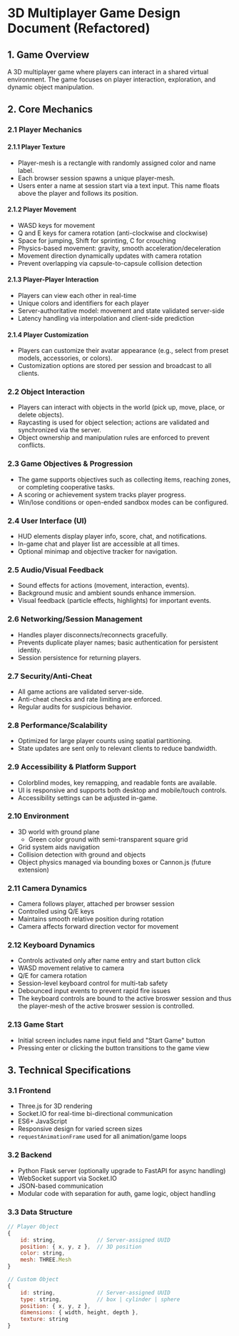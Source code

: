 # 3D Multiplayer Game Design Document (Refactored)

## 1. Game Overview
A 3D multiplayer game where players can interact in a shared virtual environment. The game focuses on player interaction, exploration, and dynamic object manipulation.

## 2. Core Mechanics

### 2.1 Player Mechanics

#### 2.1.1 Player Texture
- Player-mesh is a rectangle with randomly assigned color and name label.
- Each browser session spawns a unique player-mesh.
- Users enter a name at session start via a text input. This name floats above the player and follows its position.

#### 2.1.2 Player Movement
- WASD keys for movement
- Q and E keys for camera rotation (anti-clockwise and clockwise)
- Space for jumping, Shift for sprinting, C for crouching
- Physics-based movement: gravity, smooth acceleration/deceleration
- Movement direction dynamically updates with camera rotation
- Prevent overlapping via capsule-to-capsule collision detection

#### 2.1.3 Player-Player Interaction
- Players can view each other in real-time
- Unique colors and identifiers for each player
- Server-authoritative model: movement and state validated server-side
- Latency handling via interpolation and client-side prediction

#### 2.1.4 Player Customization
- Players can customize their avatar appearance (e.g., select from preset models, accessories, or colors).
- Customization options are stored per session and broadcast to all clients.

### 2.2 Object Interaction
- Players can interact with objects in the world (pick up, move, place, or delete objects).
- Raycasting is used for object selection; actions are validated and synchronized via the server.
- Object ownership and manipulation rules are enforced to prevent conflicts.

### 2.3 Game Objectives & Progression
- The game supports objectives such as collecting items, reaching zones, or completing cooperative tasks.
- A scoring or achievement system tracks player progress.
- Win/lose conditions or open-ended sandbox modes can be configured.

### 2.4 User Interface (UI)
- HUD elements display player info, score, chat, and notifications.
- In-game chat and player list are accessible at all times.
- Optional minimap and objective tracker for navigation.

### 2.5 Audio/Visual Feedback
- Sound effects for actions (movement, interaction, events).
- Background music and ambient sounds enhance immersion.
- Visual feedback (particle effects, highlights) for important events.

### 2.6 Networking/Session Management
- Handles player disconnects/reconnects gracefully.
- Prevents duplicate player names; basic authentication for persistent identity.
- Session persistence for returning players.

### 2.7 Security/Anti-Cheat
- All game actions are validated server-side.
- Anti-cheat checks and rate limiting are enforced.
- Regular audits for suspicious behavior.

### 2.8 Performance/Scalability
- Optimized for large player counts using spatial partitioning.
- State updates are sent only to relevant clients to reduce bandwidth.

### 2.9 Accessibility & Platform Support
- Colorblind modes, key remapping, and readable fonts are available.
- UI is responsive and supports both desktop and mobile/touch controls.
- Accessibility settings can be adjusted in-game.

### 2.10 Environment
- 3D world with ground plane
  - Green color ground with semi-transparent square grid
- Grid system aids navigation
- Collision detection with ground and objects
- Object physics managed via bounding boxes or Cannon.js (future extension)

### 2.11 Camera Dynamics
- Camera follows player, attached per browser session
- Controlled using Q/E keys
- Maintains smooth relative position during rotation
- Camera affects forward direction vector for movement

### 2.12 Keyboard Dynamics
- Controls activated only after name entry and start button click
- WASD movement relative to camera
- Q/E for camera rotation
- Session-level keyboard control for multi-tab safety
- Debounced input events to prevent rapid fire issues
- The keyboard controls are bound to the active broswer session and thus the player-mesh of the active broswer session is controlled.

### 2.13 Game Start
- Initial screen includes name input field and "Start Game" button
- Pressing enter or clicking the button transitions to the game view

## 3. Technical Specifications

### 3.1 Frontend
- Three.js for 3D rendering
- Socket.IO for real-time bi-directional communication
- ES6+ JavaScript
- Responsive design for varied screen sizes
- `requestAnimationFrame` used for all animation/game loops

### 3.2 Backend
- Python Flask server (optionally upgrade to FastAPI for async handling)
- WebSocket support via Socket.IO
- JSON-based communication
- Modular code with separation for auth, game logic, object handling

### 3.3 Data Structure

```javascript
// Player Object
{
    id: string,             // Server-assigned UUID
    position: { x, y, z },  // 3D position
    color: string,
    mesh: THREE.Mesh
}

// Custom Object
{
    id: string,             // Server-assigned UUID
    type: string,           // box | cylinder | sphere
    position: { x, y, z },
    dimensions: { width, height, depth },
    texture: string
}
